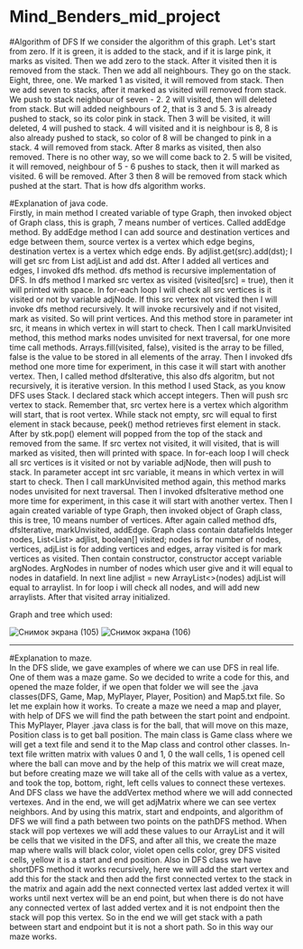 # Mind_Benders_mid_project
#Algorithm of DFS
If we consider the algorithm of this graph. Let's start from zero. If it is green, it is added to the stack, and if it is large pink, it marks as visited. Then we add zero to the stack. After it visited then it is removed from the stack. Then we add all
neighbours. They go on the stack. Eight, three, one.   We marked 1 as visited, it will removed from stack. Then we add seven to stacks, after it marked as visited will  removed from stack. We push to stack neighbour of seven - 2. 2 will visited, then will deleted from stack. But will added neighbours of 2, that is 3 and 5. 3 is already pushed to stack, so its color pink in stack. Then 3 will be visited, it will deleted, 4 will pushed to stack. 4 will visited and it is neighbour is 8, 8 is also already pushed to stack, so color of 8 will be changed to pink in a stack. 4 will removed from stack. After 8 marks as visited, then also removed. There is no other way, so we will come back to 2. 5 will be visited, it will removed, neighbour of 5 - 6 pushes to stack, then it will marked as visited. 6 will be removed. After 3 then 8 will be removed from stack which pushed at the start. That is how dfs algorithm works.



#Explanation of java code.                                                                                                                                    
Firstly, in main method I created variable of type Graph, then invoked object of Graph class, this is graph, 7 means number of vertices. 
 Called addEdge method. By addEdge method I can add source and destination vertices and edge between them, source vertex is a vertex which edge begins,
 destination vertex is a vertex which edge ends.  By adjlist.get(src).add(dst); I will get src from List adjList and add dst. After I added all vertices 
 and edges, I invoked dfs method. dfs method is recursive implementation of DFS. In dfs method I marked src vertex as visited (visited[src] = true), then
 it will printed with space. In for-each loop I will check all src vertices is it visited or not by variable adjNode. If this src vertex not visited then 
 I will invoke dfs method recursively. It will invoke recursively and if not visited, mark as visited. So will print vertices. And this method store in 
 parameter int src, it means in which vertex in will start to check. Then I call markUnvisited method, this method marks nodes unvisited for next traversal,
 for one more time call methods. Arrays.fill(visited, false), visited is the array to be filled, false is the value to be stored in all elements of the array.
 Then I invoked dfs method one more time for experiment, in this case it will start with another vertex.
    Then, I called method dfsIterative, this also dfs algoritm, but not recursively, it is iterative version. In this method I used Stack, as you know DFS uses 
Stack.  I declared stack which accept integers. Then will push src vertex to stack. Remember that, src vertex here is a vertex which algorithm will start, 
that is root vertex. While stack not empty, src will equal to first element in stack because, peek() method retrieves first element in stack. After by stk.pop()
element will popped from the top of the stack and removed from the same. If src vertex not visited, it will visited, that is will marked as visited, then will 
printed with space.  In for-each loop I will check all src vertices is it visited or not by variable adjNode, then will push to stack. In parameter accept int 
src variable, it means in which vertex in will start to check. Then I call markUnvisited method again, this method marks nodes unvisited for next traversal. 
Then I invoked dfsIterative method one more time for experiment, in this case it will start with another vertex.
  Then I again created variable of type Graph, then invoked object of Graph class, this is tree, 10 means number of vertices. After again called method dfs, 
  dfsIterative, markUnvisited, addEdge.
Graph class contain datafields  Integer nodes, List<List<Integer>> adjlist, boolean[] visited; nodes is for number of nodes, vertices, adjList is for adding vertices 
and edges, array visited is for mark vertices as visited. Then contain constructor, constructor accept variable argNodes. ArgNodes in number of nodes which user
give and it will equal to nodes in datafield. In next line  adjlist = new ArrayList<>(nodes) adjList will equal to arraylist. In for loop i will check all nodes,
and will add new arraylists. After that visited array initialized.
 
 Graph and tree which used:
 
![Снимок экрана (105)](https://user-images.githubusercontent.com/78644880/111902651-b0a88c80-8a68-11eb-8e98-f4d37b75ea12.png)
![Снимок экрана (106)](https://user-images.githubusercontent.com/78644880/111902656-b3a37d00-8a68-11eb-9781-3c1072fff141.png)

  
-----------------------------------------------------------------------------------------------------------------------------------------------------------------------------
  
#Explanation to maze.                                                
In the DFS slide, we gave examples of where we can use DFS in real life. One of them was a maze game. So we decided to write a code for this, and opened the maze folder, if we open that folder we will see the .java classes(DFS, Game, Map, MyPlayer, Player, Position) and Map5.txt file. So let me explain how it works. To create a maze we need a map and player, with help of DFS we will find the path between the start point and endpoint. This MyPlayer, Player .java class is for the ball, that will move on this maze, Position class is to get ball position. The main class is Game class where we will get a text file and send it to the Map class and control other classes.  In-text file written matrix with values 0 and 1, 0 the wall cells, 1 is opened cell where the ball can move and by the help of this matrix we will creat maze, but before creating maze we will take all of the cells with value as a vertex, and took the top, bottom, right, left cells values to connect these vertexes. And DFS class we have the addVertex method where we will add connected vertexes. And in the end, we will get adjMatrix where we can see vertex neighbors. And by using this matrix, start and endpoints, and algorithm of DFS  we will find a path between two points on the pathDFS method. When stack will pop vertexes we will add these values to our ArrayList and it will be cells that we visited in the DFS, and after all this, we create the maze map where walls will black color, violet open cells color, grey DFS visited cells, yellow it is a start and end position. Also in DFS class we have shortDFS method it works recursively, here we will add the start vertex and add this for the stack and then add the first connected vertex to the stack in the matrix and again add the next connected vertex last added vertex it will works until next vertex will be an end point, but when there is do not have any connected vertex of last added vertex and it is not endpoint then the stack will pop this vertex. So in the end we will get stack with a path between start and endpoint but it is not a short path. So in this way our maze works.
